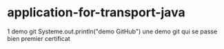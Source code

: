 # application-for-transport-java
1 demo git
Systeme.out.println("demo GitHub")
une demo git qui se passe bien
      premier certificat
